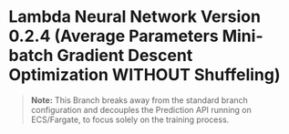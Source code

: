 # Lambda Neural Network Version 0.2.4 (Average Parameters Mini-batch Gradient Descent Optimization WITHOUT Shuffeling)

>**Note:** This Branch breaks away from the standard branch configuration and decouples the Prediction API running on ECS/Fargate, to focus solely on the training process.